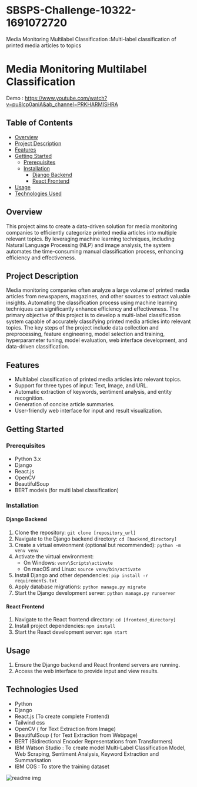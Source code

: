 # SBSPS-Challenge-10322-1691072720
Media Monitoring Multilabel Classification :Multi-label classification of printed media articles to topics
# Media Monitoring Multilabel Classification
Demo : https://www.youtube.com/watch?v=pu8lcp0aniA&ab_channel=PRKHARMISHRA

## Table of Contents
- [Overview](#overview)
- [Project Description](#project-description)
- [Features](#features)
- [Getting Started](#getting-started)
  - [Prerequisites](#prerequisites)
  - [Installation](#installation)
    - [Django Backend](#django-backend)
    - [React Frontend](#react-frontend)
- [Usage](#usage)
- [Technologies Used](#technologies-used)

## Overview

This project aims to create a data-driven solution for media monitoring companies to efficiently categorize printed media articles into multiple relevant topics. By leveraging machine learning techniques, including Natural Language Processing (NLP) and image analysis, the system automates the time-consuming manual classification process, enhancing efficiency and effectiveness.

## Project Description

Media monitoring companies often analyze a large volume of printed media articles from newspapers, magazines, and other sources to extract valuable insights. Automating the classification process using machine learning techniques can significantly enhance efficiency and effectiveness. The primary objective of this project is to develop a multi-label classification system capable of accurately classifying printed media articles into relevant topics. The key steps of the project include data collection and preprocessing, feature engineering, model selection and training, hyperparameter tuning, model evaluation, web interface development, and data-driven classification.

## Features

- Multilabel classification of printed media articles into relevant topics.
- Support for three types of input: Text, Image, and URL.
- Automatic extraction of keywords, sentiment analysis, and entity recognition.
- Generation of concise article summaries.
- User-friendly web interface for input and result visualization.

## Getting Started

### Prerequisites

- Python 3.x
- Django
- React.js
- OpenCV
- BeautifulSoup
- BERT models (for multi label classification)

### Installation

#### Django Backend

1. Clone the repository: `git clone [repository_url]`
2. Navigate to the Django backend directory: `cd [backend_directory]`
3. Create a virtual environment (optional but recommended): `python -m venv venv`
4. Activate the virtual environment:
   - On Windows: `venv\Scripts\activate`
   - On macOS and Linux: `source venv/bin/activate`
5. Install Django and other dependencies: `pip install -r requirements.txt`
6. Apply database migrations: `python manage.py migrate`
7. Start the Django development server: `python manage.py runserver`

#### React Frontend

1. Navigate to the React frontend directory: `cd [frontend_directory]`
2. Install project dependencies: `npm install`
3. Start the React development server: `npm start`

## Usage

1. Ensure the Django backend and React frontend servers are running.
2. Access the web interface to provide input and view results.

## Technologies Used

- Python
- Django 
- React.js (To create complete Frontend)
- Tailwind css
- OpenCV ( for Text Extraction from Image)
- BeautifulSoup ( for Text Extraction from Webpage)
- BERT (Bidirectional Encoder Representations from Transformers)
- IBM Watson Studio : To create model Multi-Label Classification Model, Web Scraping, Sentiment Analysis, Keyword Extraction and Summarisation
- IBM COS : To store the training dataset
  
![readme img](https://github.com/smartinternz02/SBSPS-Challenge-10322-1691072720/assets/136120437/0d961b3e-42cb-4b0a-9e40-3298876bee6d)


